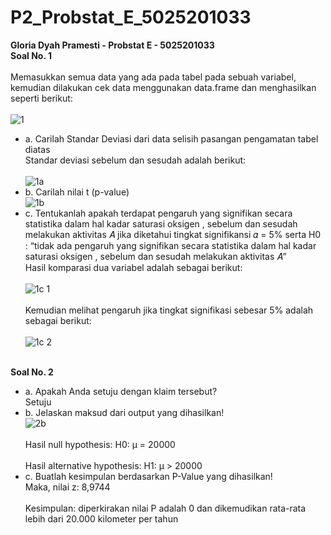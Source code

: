 # P2_Probstat_E_5025201033
**Gloria Dyah Pramesti - Probstat E - 5025201033**
<br>**Soal No. 1**<br>
<br>Memasukkan semua data yang ada pada tabel pada sebuah variabel, kemudian dilakukan cek data menggunakan data.frame dan menghasilkan seperti berikut:<br>
<br>![1](https://user-images.githubusercontent.com/91613088/170871950-07c5a1f7-5776-4a1f-8aa2-1080536ab944.png)<br>
* a. Carilah Standar Deviasi dari data selisih pasangan pengamatan tabel diatas
<br>Standar deviasi sebelum dan sesudah adalah berikut:<br>
<br>![1a](https://user-images.githubusercontent.com/91613088/170872306-bf4dbfac-0435-4c15-aa2c-87174494702d.png)<br>
* b. Carilah nilai t (p-value)
<br>![1b](https://user-images.githubusercontent.com/91613088/170872337-78ba1e9c-a1ba-456e-8648-4ee017c885db.png)<br>
* c. Tentukanlah apakah terdapat pengaruh yang signifikan secara statistika dalam hal kadar saturasi oksigen , sebelum dan sesudah melakukan aktivitas 𝐴 jika diketahui tingkat signifikansi 𝛼 = 5% serta H0 : “tidak ada pengaruh yang signifikan secara statistika dalam hal kadar saturasi oksigen , sebelum dan sesudah melakukan aktivitas 𝐴”
<br>Hasil komparasi dua variabel adalah sebagai berikut:<br>
<br>![1c 1](https://user-images.githubusercontent.com/91613088/170872414-a42efde5-db22-412c-9a45-e8c9219f53d3.png)<br>
<br>Kemudian melihat pengaruh jika tingkat signifikasi sebesar 5% adalah sebagai berikut:<br>
<br>![1c 2](https://user-images.githubusercontent.com/91613088/170872576-2d091923-e64f-4371-a7f6-57d66da2d1e5.png)<br>

<br>**Soal No. 2**<br>
* a. Apakah Anda setuju dengan klaim tersebut?
<br>Setuju<br>
* b. Jelaskan maksud dari output yang dihasilkan!
<br>![2b](https://user-images.githubusercontent.com/91613088/170873343-39a10de9-e46b-4910-8a1e-f8b2bd3749b0.png)<br>
<br>Hasil null hypothesis: H0: μ = 20000<br>
<br>Hasil alternative hypothesis: H1: μ > 20000<br>
* c. Buatlah kesimpulan berdasarkan P-Value yang dihasilkan!
<br>Maka, nilai z: 8,9744<br>
<br>Kesimpulan: diperkirakan nilai P adalah 0 dan dikemudikan rata-rata lebih dari 20.000 kilometer per tahun<br>
